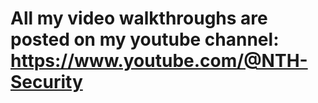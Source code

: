 # All my video walkthroughs are posted on my youtube channel: https://www.youtube.com/@NTH-Security

